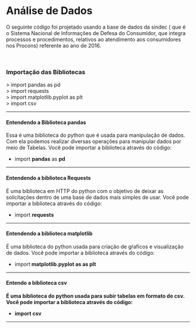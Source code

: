 <h1>Análise de Dados</h1>

<p> O seguinte código foi projetado usando a base de dados  da  sindec ( que é o Sistema Nacional de Informações de Defesa do Consumidor, que integra processos e procedimentos, relativos ao atendimento aos consumidores nos Procons) referente ao ano de 2016.
</p><br>

<h3> Importação das Bibliotecas</h3>
> import pandas as pd <br>
> import requests <br>
> import matplotlib.pyplot as plt<br>
> import csv <br>

---

<h4> Entendendo a Biblioteca pandas </h4>
<p> Essa é uma biblioteca do python que é usada para manipulação de dados. Com ela podemos realizar diversas operações para manipular dados por meio de Tabelas.
Você pode importar a biblioteca através do código: 

- import <strong>pandas</strong> as <strong>pd</strong><p>

---

<h4> Entendendo a biblioteca Requests</h4>

<p> É uma biblioteca em HTTP do python com o objetivo de deixar as solicitações  dentro de uma base de dados mais simples de usar. Você pode importar a biblioteca através do código: 

- import <strong> requests</strong></p>
---
<h4> Entendendo a biblioteca matplotlib</h4>

<p> É uma biblioteca do python usada para criação de gŕaficos e visualização de dados. Você pode importar a biblioteca através do código:

- import<strong> matplotlib.pyplot as<strong> as <strong>plt</strong>

---

<h4> Entendo a biblioteca csv</h4>

<p> É uma biblioteca do python usada para subir tabelas em formato de csv. Você pode importar a biblioteca através do código:

- import csv
---
